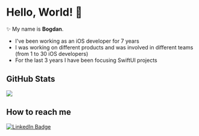 # Hello, World! 👋

✨ My name is **Bogdan**. 

- I've been working as an iOS developer for 7 years
- I was working on different products and was involved in different teams (from 1 to 30 iOS developers)
- For the last 3 years I have been focusing SwiftUI projects


## GitHub Stats

<img src="https://github-readme-stats-sigma-five.vercel.app/api?username=bystritskiy&count_private=true&show_icons=true&hide_title=true&hide_border=true"/>

## How to reach me

[![LinkedIn Badge](https://img.shields.io/badge/bystritskiy-linkedin-blue?style=for-the-badge&logo=linkedin)](https://www.linkedin.com/in/bystritskiy/)
